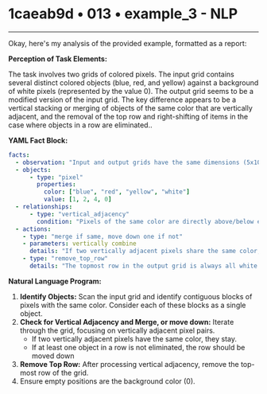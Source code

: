 # 1caeab9d • 013 • example_3 - NLP

---
Okay, here's my analysis of the provided example, formatted as a report:

**Perception of Task Elements:**

The task involves two grids of colored pixels. The input grid contains several distinct colored objects (blue, red, and yellow) against a background of white pixels (represented by the value 0). The output grid seems to be a modified version of the input grid. The key difference appears to be a vertical stacking or merging of objects of the same color that are vertically adjacent, and the removal of the top row and right-shifting of items in the case where objects in a row are eliminated..

**YAML Fact Block:**



```yaml
facts:
  - observation: "Input and output grids have the same dimensions (5x10)."
  - objects:
      - type: "pixel"
        properties:
          color: ["blue", "red", "yellow", "white"]
          value: [1, 2, 4, 0]
  - relationships:
      - type: "vertical_adjacency"
        condition: "Pixels of the same color are directly above/below each other."
  - actions:
    - type: "merge if same, move down one if not"
    - parameters: vertically combine
      details: "If two vertically adjacent pixels share the same color, they stay. If in any row all objects are eliminated, the row should shift right one."
    - type: "remove_top_row"
      details: "The topmost row in the output grid is always all white."
```



**Natural Language Program:**

1.  **Identify Objects:** Scan the input grid and identify contiguous blocks of pixels with the same color. Consider each of these blocks as a single object.
2.  **Check for Vertical Adjacency and Merge, or move down:** Iterate through the grid, focusing on vertically adjacent pixel pairs.
    *   If two vertically adjacent pixels have the same color, they stay.
    *   If at least one object in a row is not eliminated, the row should be moved down
3.  **Remove Top Row:** After processing vertical adjacency, remove the top-most row of the grid.
4. Ensure empty positions are the background color (0).


